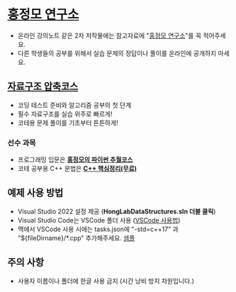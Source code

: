 # [홍정모 연구소](https://honglab.co.kr/)

- 온라인 강의노트 같은 2차 저작물에는 참고자료에 "[홍정모 연구소](https://honglab.co.kr/)"를 꼭 적어주세요.
- 다른 학생들의 공부를 위해서 실습 문제의 정답이나 풀이를 온라인에 공개하지 마세요.

##  [자료구조 압축코스](https://honglab.co.kr/courses/data-structures)

- 코딩 테스트 준비와 알고리즘 공부의 첫 단계
- 필수 자료구조를 실습 위주로 빠르게!
- 코테용 문제 풀이를 기초부터 튼튼하게!

### 선수 과목
- 프로그래밍 입문은 **[홍정모의 파이썬 추월코스](https://honglab.co.kr/courses/python)**
- 코테 공부용 C++ 문법은 **[C++ 핵심정리(무료)](https://honglab.co.kr/courses/cppsummary)**

## 예제 사용 방법
- Visual Studio 2022 설정 제공 (**HongLabDataStructures.sln 더블 클릭**)
- Visual Studio Code는 VSCode 폴더 사용 ([VSCode 사용법](https://youtu.be/uDq7woPOZ_A?si=3qoGEBENHcFFOttB))
- 맥에서 VSCode 사용 시에는 tasks.json에 "-std=c++17" 과 "${fileDirname}/*.cpp" 추가해주세요. [샘플](https://github.com/HongLabInc/HongLabCppSummary/blob/main/.vscode_mac/tasks.json)

## 주의 사항
- 사용자 이름이나 폴더에 한글 사용 금지 (시간 낭비 방지 차원입니다.)

